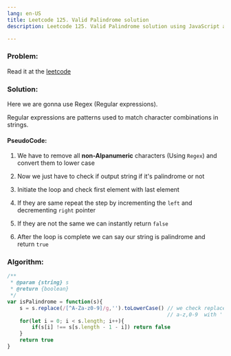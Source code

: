 ```yaml
---
lang: en-US
title: Leetcode 125. Valid Palindrome solution
description: Leetcode 125. Valid Palindrome solution using JavaScript and General PaseudoCode with Regex

---
```


### Problem:
Read it at the [leetcode](https://leetcode.com/problems/valid-palindrome/) 

### Solution:
Here we are gonna use Regex (Regular expressions). 

Regular expressions are patterns used to match character combinations in strings.

#### PseudoCode:

1. We have to remove all **non-Alpanumeric** characters (Using `Regex`) and convert them to lower case

2. Now we just have to check if output string if it's palindrome or not
3. Initiate the loop and check first element with last element
4. If they are same repeat the step by incrementing the `left` and decrementing `right` pointer
5. If they are not the same we can instantly return   `false`
6. After the loop is complete we can say our string is palindrome and return `true`


### Algorithm:

```js
/**
 * @param {string} s
 * @return {boolean}
 */
var isPalindrome = function(s){
    s = s.replace(/[^A-Za-z0-9]/g,'').toLowerCase() // we check replace except A-Z,
                                                    // a-z,0-9  with ''(empty)
    for(let i = 0; i < s.length; i++){
        if(s[i] !== s[s.length - 1 - i]) return false
    }
    return true
}
```

